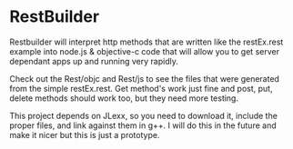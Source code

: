 # RestBuilder
Restbuilder will interpret http methods that are written like the restEx.rest example into node.js & objective-c code that will allow you to get server dependant apps up and running very rapidly.  

Check out the Rest/objc and Rest/js to see the files that were generated from the simple restEx.rest. Get method's work just fine and post, put, delete methods should work too, but they need more testing.

This project depends on JLexx, so you need to download it, include the proper files, and link against them in g++. I will do this in the future and make it nicer but this is just a prototype.
